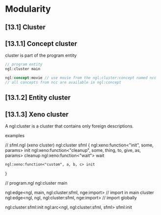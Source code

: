 # Modularity

## [13.1] Cluster

## [13.1.1] Concept cluster

cluster is part of the program entity 

```cpp
// program entity
ngl:cluster main

ngl:concept:movie // use movie from the ngl:cluster:concept named ncc
// all concepts from ncc are available in ngl:concept
```

## [13.1.2] Entity cluster



## [13.1.3] Xeno cluster

A ngl:cluster<xeno> is a cluster that contains only foreign descriptions.

examples

// sfml.ngl (xeno cluster)
ngl:cluster<xeno> sfml
{
    ngl:xeno:function<"init", some, params> init
    ngl:xeno:function<"cleanup", some, thing, to, give, as, params> cleanup
    ngl:xeno:function<"wait"> wait

    ngl:xeno:function<"custom", a, b, c> init
}

// program.ngl
ngl:cluster main

ngl:edge<ngl, main, ngl:cluster:sfml, nge:import>    // import in main cluster
ngl:edge<ngl, ngl, ngl:cluster:sfml, nge:import>     // import globally

ngl:cluster:sfml:init
ngl:arc<ngl, ngl:cluster:sfml, sfml>
sfml:init<params>